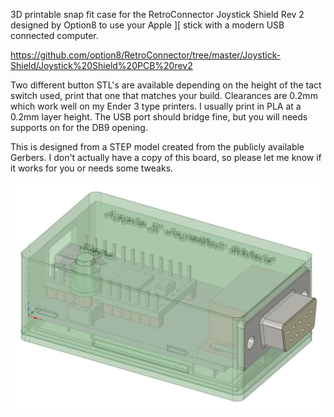 3D printable snap fit case for the RetroConnector Joystick Shield Rev 2 designed by Option8 to use your Apple ][ stick with a modern USB connected computer.

https://github.com/option8/RetroConnector/tree/master/Joystick-Shield/Joystick%20Shield%20PCB%20rev2

Two different button STL's are available depending on the  height of the tact switch used, print that one that matches your build.  Clearances are 0.2mm which work well on my Ender 3 type printers.  I usually print in PLA at a 0.2mm layer height.  The USB port should bridge fine, but you will needs supports on for the DB9 opening.

This is designed from a STEP model created from the publicly available Gerbers.  I don't actually have a copy of this board, so please let me know if it works for you or needs some tweaks.

![](DesignSpark.jpg)

